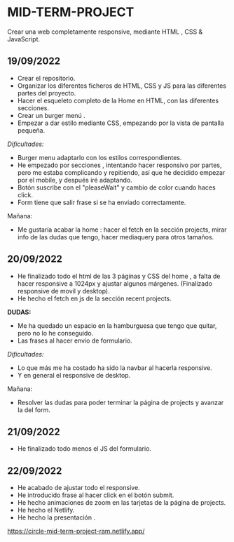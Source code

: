 # MID-TERM-PROJECT

Crear una web completamente responsive, mediante HTML , CSS & JavaScript.

## 19/09/2022

- Crear el repositorio.
- Organizar los diferentes ficheros de HTML, CSS y JS para las diferentes partes del proyecto.
- Hacer el esqueleto completo de la Home en HTML, con las diferentes secciones.
- Crear un burger menú .
- Empezar a dar estilo mediante CSS, empezando por la vista de pantalla pequeña.

_Dificultades:_

- Burger menu adaptarlo con los estilos correspondientes.
- He empezado por secciones , intentando hacer responsivo por partes, pero me estaba complicando y repitiendo, así que he decidido empezar por el mobile, y después iré adaptando.
- Botón suscribe con el "pleaseWait" y cambio de color cuando haces click.
- Form tiene que salir frase si se ha enviado correctamente.

Mañana:

- Me gustaría acabar la home : hacer el fetch en la sección projects, mirar info de las dudas que tengo, hacer mediaquery para otros tamaños.

## 20/09/2022

- He finalizado todo el html de las 3 páginas y CSS del home , a falta de hacer responsive a 1024px y ajustar algunos márgenes. (Finalizado responsive de movil y desktop).
- He hecho el fetch en js de la sección recent projects.

**DUDAS:**

- Me ha quedado un espacio en la hamburguesa que tengo que quitar, pero no lo he conseguido.
- Las frases al hacer envío de formulario.

_Dificultades:_

- Lo que más me ha costado ha sido la navbar al hacerla responsive.
- Y en general el responsive de desktop.

Mañana:

- Resolver las dudas para poder terminar la página de projects y avanzar la del form.

## 21/09/2022

- He finalizado todo menos el JS del formulario.

## 22/09/2022

- He acabado de ajustar todo el responsive.
- He introducido frase al hacer click en el botón submit.
- He hecho animaciones de zoom en las tarjetas de la página de projects.
- He hecho el Netlify.
- He hecho la presentación .

https://circle-mid-term-project-ram.netlify.app/
